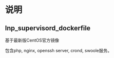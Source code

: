 说明
=================


## lnp_supervisord_dockerfile

基于最新版CentOS官方镜像

包含php, nginx, openssh server, crond, swoole服务。



   
